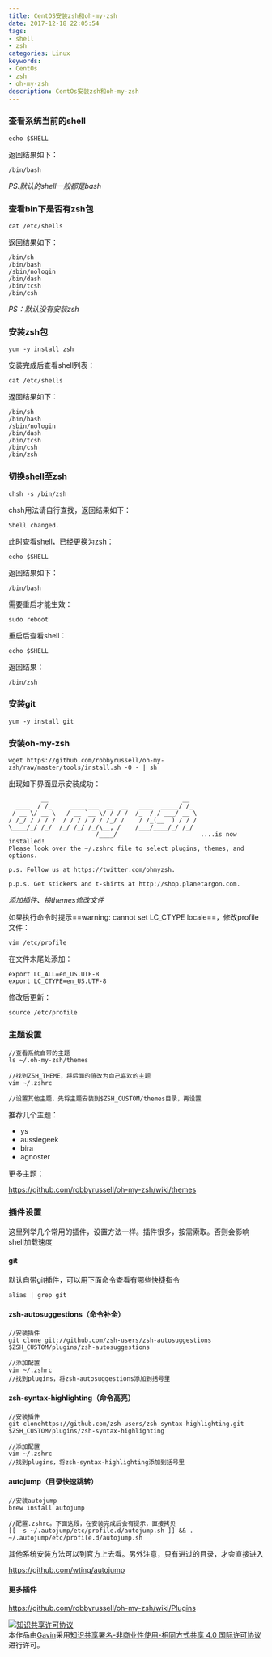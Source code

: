 ```yaml
---
title: CentOS安装zsh和oh-my-zsh
date: 2017-12-18 22:05:54
tags: 
- shell
- zsh
categories: Linux
keywords: 
- CentOs
- zsh
- oh-my-zsh
description: CentOs安装zsh和oh-my-zsh
---
```


### 查看系统当前的shell
```
echo $SHELL
```
返回结果如下：

```
/bin/bash
```

*PS.默认的shell一般都是bash*

### 查看bin下是否有zsh包

```
cat /etc/shells
```

返回结果如下：

```
/bin/sh
/bin/bash
/sbin/nologin
/bin/dash
/bin/tcsh
/bin/csh
```

*PS：默认没有安装zsh*

### 安装zsh包

```
yum -y install zsh
```

安装完成后查看shell列表：

```
cat /etc/shells
```

返回结果如下：

```
/bin/sh
/bin/bash
/sbin/nologin
/bin/dash
/bin/tcsh
/bin/csh
/bin/zsh
```

### 切换shell至zsh

```
chsh -s /bin/zsh
```

chsh用法请自行查找，返回结果如下：

```
Shell changed.
```

此时查看shell，已经更换为zsh：

```
echo $SHELL
```

返回结果如下：

```
/bin/bash
```

需要重启才能生效：

```
sudo reboot
```

重启后查看shell：

```
echo $SHELL
```

返回结果：

```
/bin/zsh
```

### 安装git

```
yum -y install git
```

### 安装oh-my-zsh

```
wget https://github.com/robbyrussell/oh-my-zsh/raw/master/tools/install.sh -O - | sh
```

出现如下界面显示安装成功：

```
         __                                     __   
  ____  / /_     ____ ___  __  __   ____  _____/ /_  
 / __ \/ __ \   / __ `__ \/ / / /  /_  / / ___/ __ \ 
/ /_/ / / / /  / / / / / / /_/ /    / /_(__  ) / / / 
\____/_/ /_/  /_/ /_/ /_/\__, /    /___/____/_/ /_/  
                        /____/                       ....is now installed!
Please look over the ~/.zshrc file to select plugins, themes, and options.

p.s. Follow us at https://twitter.com/ohmyzsh.

p.p.s. Get stickers and t-shirts at http://shop.planetargon.com.
```

*添加插件、换themes修改文件*



如果执行命令时提示==warning: cannot set LC_CTYPE locale==，修改profile文件：

```
vim /etc/profile
```

在文件末尾处添加：

```
export LC_ALL=en_US.UTF-8
export LC_CTYPE=en_US.UTF-8
```

修改后更新：

```
source /etc/profile
```

### 主题设置

```
//查看系统自带的主题
ls ~/.oh-my-zsh/themes

//找到ZSH_THEME，将后面的值改为自己喜欢的主题
vim ~/.zshrc

//设置其他主题，先将主题安装到$ZSH_CUSTOM/themes目录，再设置
```

推荐几个主题：

* ys
* aussiegeek
* bira
* agnoster

更多主题：

https://github.com/robbyrussell/oh-my-zsh/wiki/themes

### 插件设置

这里列举几个常用的插件，设置方法一样。插件很多，按需索取。否则会影响shell加载速度

#### git

默认自带git插件，可以用下面命令查看有哪些快捷指令

```
alias | grep git
```

#### zsh-autosuggestions（命令补全）

```
//安装插件
git clone git://github.com/zsh-users/zsh-autosuggestions $ZSH_CUSTOM/plugins/zsh-autosuggestions

//添加配置
vim ~/.zshrc
//找到plugins，将zsh-autosuggestions添加到括号里
```

#### zsh-syntax-highlighting（命令高亮）

```
//安装插件
git clonehttps://github.com/zsh-users/zsh-syntax-highlighting.git $ZSH_CUSTOM/plugins/zsh-syntax-highlighting

//添加配置
vim ~/.zshrc
//找到plugins，将zsh-syntax-highlighting添加到括号里
```

#### autojump（目录快速跳转）

```
//安装autojump
brew install autojump

//配置.zshrc。下面这段，在安装完成后会有提示，直接拷贝
[[ -s ~/.autojump/etc/profile.d/autojump.sh ]] && . ~/.autojump/etc/profile.d/autojump.sh
```

其他系统安装方法可以到官方上去看。另外注意，只有进过的目录，才会直接进入

https://github.com/wting/autojump

#### 更多插件

https://github.com/robbyrussell/oh-my-zsh/wiki/Plugins



<a rel="license" href="http://creativecommons.org/licenses/by-nc-sa/4.0/"><img alt="知识共享许可协议" style="border-width:0" src="https://i.creativecommons.org/l/by-nc-sa/4.0/88x31.png" /></a><br />本作品由<a xmlns:cc="http://creativecommons.org/ns#" href="http://wonius.top/" property="cc:attributionName" rel="cc:attributionURL">Gavin</a>采用<a rel="license" href="http://creativecommons.org/licenses/by-nc-sa/4.0/">知识共享署名-非商业性使用-相同方式共享 4.0 国际许可协议</a>进行许可。